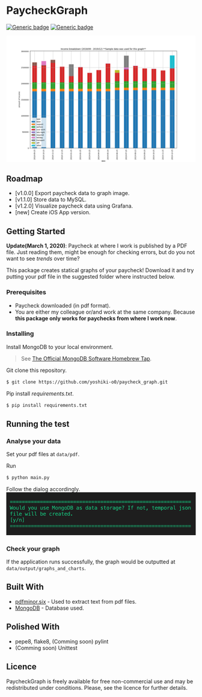 # PaycheckGraph

<!-- ##### Analyse your paycheck -->

[![Generic badge](https://img.shields.io/badge/python-v3.7.4-336E9F.svg)](https://shields.io/)
[![Generic badge](https://img.shields.io/badge/MongoDB-v4.2.3-14AA52.svg)](https://shields.io/)

<!-- ![Theme image](demo/output/income_timechart.png) -->
![Theme image](images/income_timechart.jpg)

## Roadmap
* [v1.0.0] Export paycheck data to graph image. 
* [v1.1.0] Store data to MySQL. 
* [v1.2.0] Visualize paycheck data using Grafana.
* [new] Create iOS App version. 

## Getting Started
<!-- TODO: Update below dates every time you commit!  -->
**Update(March 1, 2020)**: Paycheck at where I work is published by a PDF file. Just reading them, might be enough for checking errors, but do you not want to see *trends* over time?

This package creates statical graphs of your paycheck! Download it and try putting your pdf file in the suggested folder where instructed below.

### Prerequisites
* Paycheck downloaded (in pdf format). 
* You are either my colleague or/and work at the same company. Because **this package only works for paychecks from where I work now**.


### Installing
Install MongoDB to your local environment.
<br>
>See
[The Official MongoDB Software Homebrew Tap](https://github.com/mongodb/homebrew-brew).

Git clone this repository.
```bash
$ git clone https://github.com/yoshiki-o0/paycheck_graph.git
```

Pip install *requirements.txt*.
```bash
$ pip install requirements.txt
```

## Running the test
### Analyse your data
Set your pdf files at `data/pdf`.

Run <br>
```bash
$ python main.py
```
Follow the dialog accordingly.
![Post image](images/dialog_example.jpg)

### Check your graph
If the application runs successfully, the graph would be outputted at `data/output/graphs_and_charts`.


## Built With
* [pdfminor.six](https://github.com/pdfminer/pdfminer.six) - Used to extract text from pdf files.
* [MongoDB](https://github.com/mongodb/mongo) - Database used.

## Polished With
* pepe8, flake8, (Comming soon) pylint
* (Comming soon) Unittest

## Licence
PaycheckGraph is freely available for free non-commercial use and may be redistributed under conditions. Please, see the licence for further details.